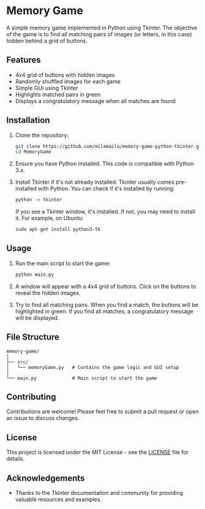 
# Memory Game

A simple memory game implemented in Python using Tkinter. The objective of the game is to find all matching pairs of images (or letters, in this case) hidden behind a grid of buttons.

## Features
- 4x4 grid of buttons with hidden images
- Randomly shuffled images for each game
- Simple GUI using Tkinter
- Highlights matched pairs in green
- Displays a congratulatory message when all matches are found

## Installation

1. Clone the repository:
   ```sh
   git clone https://github.com/milamailo/memory-game-python-tkinter.git
   cd MemoryGame
   ```

2. Ensure you have Python installed. This code is compatible with Python 3.x.

3. Install Tkinter if it's not already installed. Tkinter usually comes pre-installed with Python. You can check if it's installed by running:
   ```sh
   python -m tkinter
   ```

   If you see a Tkinter window, it's installed. If not, you may need to install it. For example, on Ubuntu:
   ```sh
   sudo apt-get install python3-tk
   ```

## Usage

1. Run the main script to start the game:
   ```sh
   python main.py
   ```

2. A window will appear with a 4x4 grid of buttons. Click on the buttons to reveal the hidden images.

3. Try to find all matching pairs. When you find a match, the buttons will be highlighted in green. If you find all matches, a congratulatory message will be displayed.

## File Structure

```
memory-game/
│
├── src/
│   └── memoryGame.py   # Contains the game logic and GUI setup
│
└── main.py             # Main script to start the game
```

## Contributing

Contributions are welcome! Please feel free to submit a pull request or open an issue to discuss changes.

## License

This project is licensed under the MIT License - see the [LICENSE](LICENSE) file for details.

## Acknowledgements

- Thanks to the Tkinter documentation and community for providing valuable resources and examples.

